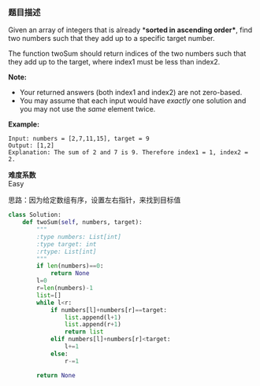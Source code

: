 
### 题目描述
Given an array of integers that is already ***sorted in ascending order\***, find two numbers such that they add up to a specific target number.

The function twoSum should return indices of the two numbers such that they add up to the target, where index1 must be less than index2.

**Note:**

- Your returned answers (both index1 and index2) are not zero-based.
- You may assume that each input would have *exactly* one solution and you may not use the *same* element twice.

**Example:**

```
Input: numbers = [2,7,11,15], target = 9
Output: [1,2]
Explanation: The sum of 2 and 7 is 9. Therefore index1 = 1, index2 = 2.
```

**难度系数**    
Easy

思路：因为给定数组有序，设置左右指针，来找到目标值

```python
class Solution:
    def twoSum(self, numbers, target):
        """
        :type numbers: List[int]
        :type target: int
        :rtype: List[int]
        """
        if len(numbers)==0:
            return None
        l=0
        r=len(numbers)-1
        list=[]
        while l<r:
            if numbers[l]+numbers[r]==target:
                list.append(l+1)
                list.append(r+1)
                return list
            elif numbers[l]+numbers[r]<target:
                l+=1
            else:
                r-=1

        return None
```
